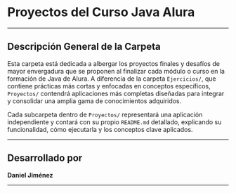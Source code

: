 # Proyectos del Curso Java Alura

---

## Descripción General de la Carpeta

Esta carpeta está dedicada a albergar los proyectos finales y desafíos de mayor envergadura que se proponen al finalizar cada módulo o curso en la formación de Java de Alura. A diferencia de la carpeta `Ejercicios/`, que contiene prácticas más cortas y enfocadas en conceptos específicos, `Proyectos/` contendrá aplicaciones más completas diseñadas para integrar y consolidar una amplia gama de conocimientos adquiridos.

Cada subcarpeta dentro de `Proyectos/` representará una aplicación independiente y contará con su propio `README.md` detallado, explicando su funcionalidad, cómo ejecutarla y los conceptos clave aplicados.

---

## Desarrollado por

**Daniel Jiménez**

---
